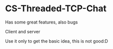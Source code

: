 # CS-Threaded-TCP-Chat
Has some great features, also bugs

Client and server

Use it only to get the basic idea, this is not good:D
